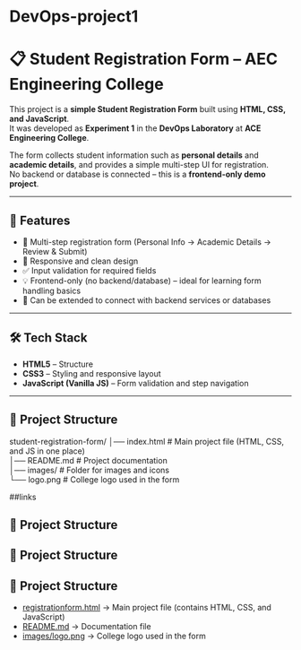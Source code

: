 # DevOps-project1

# 📋 Student Registration Form – AEC Engineering College  

This project is a **simple Student Registration Form** built using **HTML, CSS, and JavaScript**.  
It was developed as **Experiment 1** in the **DevOps Laboratory** at **ACE Engineering College**.  

The form collects student information such as **personal details** and **academic details**, and provides a simple multi-step UI for registration.  
No backend or database is connected – this is a **frontend-only demo project**.

---

## 🚀 Features  
- 📝 Multi-step registration form (Personal Info → Academic Details → Review & Submit)  
- 🎨 Responsive and clean design  
- ✅ Input validation for required fields  
- 💡 Frontend-only (no backend/database) – ideal for learning form handling basics  
- 🔄 Can be extended to connect with backend services or databases  

---

## 🛠️ Tech Stack  
- **HTML5** – Structure  
- **CSS3** – Styling and responsive layout  
- **JavaScript (Vanilla JS)** – Form validation and step navigation  

---

## 📂 Project Structure  

student-registration-form/
│── index.html        # Main project file (HTML, CSS, and JS in one place)  
│── README.md         # Project documentation  
│── images/           # Folder for images and icons  
    └── logo.png      # College logo used in the form  


##links 
## 📂 Project Structure  

## 📂 Project Structure  

## 📂 Project Structure  

- [registrationform.html](./registrationform.html) → Main project file (contains HTML, CSS, and JavaScript)  
- [README.md](./README.md) → Documentation file  
- [images/logo.png](./images/logo.png) → College logo used in the form  
 


